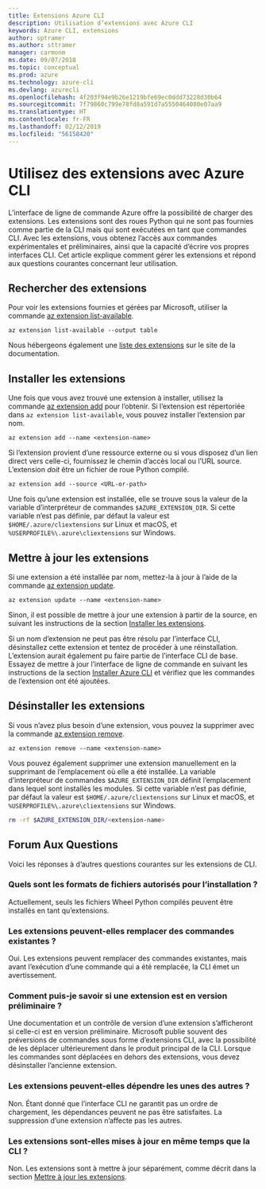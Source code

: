 ```yaml
---
title: Extensions Azure CLI
description: Utilisation d’extensions avec Azure CLI
keywords: Azure CLI, extensions
author: sptramer
ms.author: sttramer
manager: carmonm
ms.date: 09/07/2018
ms.topic: conceptual
ms.prod: azure
ms.technology: azure-cli
ms.devlang: azurecli
ms.openlocfilehash: 4f203f94e9b26e1219bfe69ec0ddd73228d30b64
ms.sourcegitcommit: 7f79860c799e78fd8a591d7a5550464080e07aa9
ms.translationtype: HT
ms.contentlocale: fr-FR
ms.lasthandoff: 02/12/2019
ms.locfileid: "56158420"
---
```

# <a name="use-extensions-with-azure-cli"></a>Utilisez des extensions avec Azure CLI 

L’interface de ligne de commande Azure offre la possibilité de charger des extensions. Les extensions sont des roues Python qui ne sont pas fournies comme partie de la CLI mais qui sont exécutées en tant que commandes CLI.
Avec les extensions, vous obtenez l’accès aux commandes expérimentales et préliminaires, ainsi que la capacité d’écrire vos propres interfaces CLI. Cet article explique comment gérer les extensions et répond aux questions courantes concernant leur utilisation.

## <a name="find-extensions"></a>Rechercher des extensions

Pour voir les extensions fournies et gérées par Microsoft, utiliser la commande [az extension list-available](/cli/azure/extension#az-extension-list-available).

```azurecli-interactive
az extension list-available --output table
```

Nous hébergeons également une [liste des extensions](azure-cli-extensions-list.md) sur le site de la documentation.

## <a name="install-extensions"></a>Installer les extensions

Une fois que vous avez trouvé une extension à installer, utilisez la commande [az extension add](https://docs.microsoft.com/cli/azure/extension#az-extension-add) pour l’obtenir. Si l’extension est répertoriée dans `az extension list-available`, vous pouvez installer l’extension par nom.

```azurecli-interactive
az extension add --name <extension-name>
```

Si l’extension provient d’une ressource externe ou si vous disposez d’un lien direct vers celle-ci, fournissez le chemin d’accès local ou l’URL source. L’extension _doit_ être un fichier de roue Python compilé.

```azurecli-interactive
az extension add --source <URL-or-path>
```

Une fois qu’une extension est installée, elle se trouve sous la valeur de la variable d’interpréteur de commandes `$AZURE_EXTENSION_DIR`. Si cette variable n’est pas définie, par défaut la valeur est `$HOME/.azure/cliextensions` sur Linux et macOS, et `%USERPROFILE%\.azure\cliextensions` sur Windows.

## <a name="update-extensions"></a>Mettre à jour les extensions

Si une extension a été installée par nom, mettez-la à jour à l’aide de la commande [az extension update](https://docs.microsoft.com/cli/azure/extension#az-extension-update).

```azurecli-interactive
az extension update --name <extension-name>
```

Sinon, il est possible de mettre à jour une extension à partir de la source, en suivant les instructions de la section [Installer les extensions](#install-extensions).

Si un nom d’extension ne peut pas être résolu par l’interface CLI, désinstallez cette extension et tentez de procéder à une réinstallation. L’extension aurait également pu faire partie de l’interface CLI de base.
Essayez de mettre à jour l’interface de ligne de commande en suivant les instructions de la section [Installer Azure CLI](install-azure-cli.md) et vérifiez que les commandes de l’extension ont été ajoutées.

## <a name="uninstall-extensions"></a>Désinstaller les extensions

Si vous n’avez plus besoin d’une extension, vous pouvez la supprimer avec la commande [az extension remove](https://docs.microsoft.com/cli/azure/extension#az-extension-remove).

```azurecli-interactive
az extension remove --name <extension-name>
```

Vous pouvez également supprimer une extension manuellement en la supprimant de l’emplacement où elle a été installée. La variable d’interpréteur de commandes `$AZURE_EXTENSION_DIR` définit l’emplacement dans lequel sont installés les modules.
Si cette variable n’est pas définie, par défaut la valeur est `$HOME/.azure/cliextensions` sur Linux et macOS, et `%USERPROFILE%\.azure\cliextensions` sur Windows.

```bash
rm -rf $AZURE_EXTENSION_DIR/<extension-name>
```

## <a name="faq"></a>Forum Aux Questions

Voici les réponses à d’autres questions courantes sur les extensions de CLI.

### <a name="what-file-formats-are-allowed-for-installation"></a>Quels sont les formats de fichiers autorisés pour l’installation ?

Actuellement, seuls les fichiers Wheel Python compilés peuvent être installés en tant qu’extensions.

### <a name="can-extensions-replace-existing-commands"></a>Les extensions peuvent-elles remplacer des commandes existantes ?

Oui. Les extensions peuvent remplacer des commandes existantes, mais avant l’exécution d’une commande qui a été remplacée, la CLI émet un avertissement.

### <a name="how-can-i-tell-if-an-extension-is-in-pre-release"></a>Comment puis-je savoir si une extension est en version préliminaire ?

Une documentation et un contrôle de version d’une extension s’afficheront si celle-ci est en version préliminaire. Microsoft publie souvent des préversions de commandes sous forme d’extensions CLI, avec la possibilité de les déplacer ultérieurement dans le produit principal de la CLI. Lorsque les commandes sont déplacées en dehors des extensions, vous devez désinstaller l’ancienne extension. 

### <a name="can-extensions-depend-upon-each-other"></a>Les extensions peuvent-elles dépendre les unes des autres ?

 Non. Étant donné que l’interface CLI ne garantit pas un ordre de chargement, les dépendances peuvent ne pas être satisfaites. La suppression d’une extension n’affecte pas les autres.

### <a name="are-extensions-updated-along-with-the-cli"></a>Les extensions sont-elles mises à jour en même temps que la CLI ?

 Non. Les extensions sont à mettre à jour séparément, comme décrit dans la section [Mettre à jour les extensions](#update-extensions).
